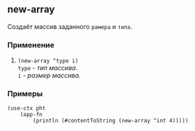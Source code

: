 ## new-array
Создаёт массив заданного `рамера` и `типа`.

### Применение

1. `(new-array ^type i)`<br>
`type` - _тип массива_.<br>
`i` - _размер массива_.

### Примеры

```pihta
(use-ctx pht
    (app-fn
        (println (#contentToString (new-array ^int 4)))))
```